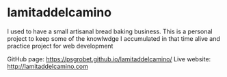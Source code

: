 # lamitaddelcamino

I used to have a small artisanal bread baking business. This is a personal project to keep some of the knowlwdge I accumulated in that time alive and practice project for web development

GitHub page: https://psgrobet.github.io/lamitaddelcamino/
Live website: http://lamitaddelcamino.com
